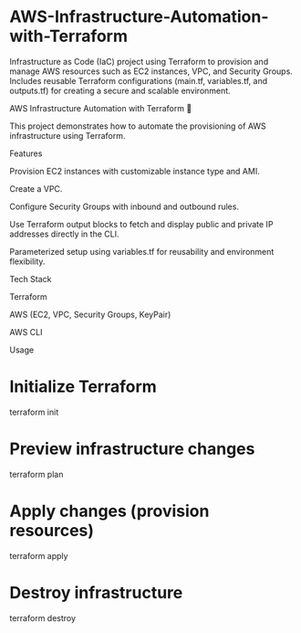 # AWS-Infrastructure-Automation-with-Terraform
Infrastructure as Code (IaC) project using Terraform to provision and manage AWS resources such as EC2 instances, VPC, and Security Groups. Includes reusable Terraform configurations (main.tf, variables.tf, and outputs.tf) for creating a secure and scalable environment.


AWS Infrastructure Automation with Terraform 🚀

This project demonstrates how to automate the provisioning of AWS infrastructure using Terraform.

Features

Provision EC2 instances with customizable instance type and AMI.

Create a VPC.

Configure Security Groups with inbound and outbound rules.

Use Terraform output blocks to fetch and display public and private IP addresses directly in the CLI.

Parameterized setup using variables.tf for reusability and environment flexibility.

Tech Stack

Terraform

AWS (EC2, VPC, Security Groups, KeyPair)

AWS CLI

Usage
# Initialize Terraform
terraform init  

# Preview infrastructure changes
terraform plan  

# Apply changes (provision resources)
terraform apply  

# Destroy infrastructure
terraform destroy  


